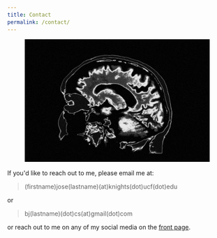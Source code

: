 ```yaml
---
title: Contact
permalink: /contact/
---
```


<figure><center>
  <img width="500" src="/images/music_brain.png" data-action="zoom"/>
</center></figure>

If you'd like to reach out to me, please email me at:

> (firstname)jose(lastname)(at)knights(dot)ucf(dot)edu

or

> bj(lastname)(dot)cs(at)gmail(dot)com

or reach out to me on any of my social media on the [front page](/).